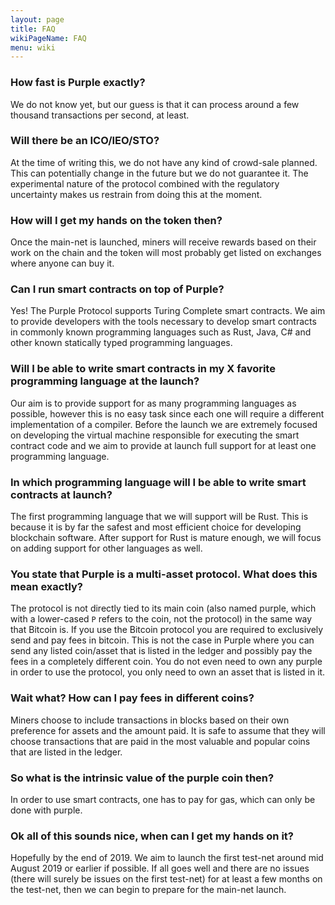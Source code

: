 ```yaml
---
layout: page
title: FAQ
wikiPageName: FAQ
menu: wiki
---
```


### How fast is Purple exactly?
We do not know yet, but our guess is that it can process around a few thousand transactions per second, at least.

### Will there be an ICO/IEO/STO?
At the time of writing this, we do not have any kind of crowd-sale planned. This can potentially change in the future but we do not guarantee it. The experimental nature of the protocol combined with the regulatory uncertainty makes us restrain from doing this at the moment. 

### How will I get my hands on the token then?
Once the main-net is launched, miners will receive rewards based on their work on the chain and the token will most probably get listed on exchanges where anyone can buy it. 

### Can I run smart contracts on top of Purple?
Yes! The Purple Protocol supports Turing Complete smart contracts. We aim to provide developers with the tools necessary to develop smart contracts in commonly known programming languages such as Rust, Java, C# and other known statically typed programming languages.

### Will I be able to write smart contracts in my X favorite programming language at the launch?
Our aim is to provide support for as many programming languages as possible, however this is no easy task since each one will require a different implementation of a compiler. Before the launch we are extremely focused on developing the virtual machine responsible for executing the smart contract code and we aim to provide at launch full support for at least one programming language.

### In which programming language will I be able to write smart contracts at launch?
The first programming language that we will support will be Rust. This is because it is by far the safest and most efficient choice for developing blockchain software. After support for Rust is mature enough, we will focus on adding support for other languages as well.

### You state that Purple is a multi-asset protocol. What does this mean exactly? 
The protocol is not directly tied to its main coin (also named purple, which with a lower-cased `P` refers to the coin, not the protocol) in the same way that Bitcoin is. If you use the Bitcoin protocol you are required to exclusively send and pay fees in bitcoin. This is not the case in Purple where you can send any listed coin/asset that is listed in the ledger and possibly pay the fees in a completely different coin. You do not even need to own any purple in order to use the protocol, you only need to own an asset that is listed in it.

### Wait what? How can I pay fees in different coins?
Miners choose to include transactions in blocks based on their own preference for assets and the amount paid. It is safe to assume that they will choose transactions that are paid in the most valuable and popular coins that are listed in the ledger.

### So what is the intrinsic value of the purple coin then?
In order to use smart contracts, one has to pay for gas, which can only be done with purple.

### Ok all of this sounds nice, when can I get my hands on it?
Hopefully by the end of 2019. We aim to launch the first test-net around mid August 2019 or earlier if possible. If all goes well and there are no issues (there will surely be issues on the first test-net) for at least a few months on the test-net, then we can begin to prepare for the main-net launch. 
